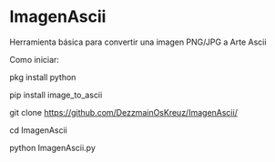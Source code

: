 # ImagenAscii

Herramienta básica para convertir una imagen PNG/JPG a Arte Ascii

Como iniciar:

pkg install python

pip install image_to_ascii

git clone https://github.com/DezzmainOsKreuz/ImagenAscii/

cd ImagenAscii

python ImagenAscii.py
